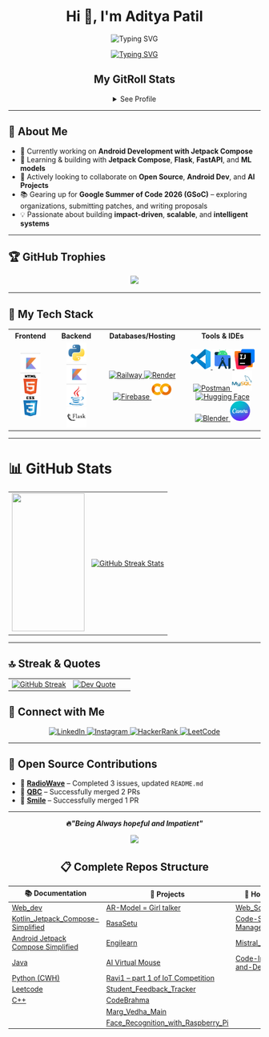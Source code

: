 <h1 align="center">Hi 👋, I'm Aditya Patil</h1>

<p align="center"><img src="https://readme-typing-svg.demolab.com?font=Fira+Code&size=32&duration=3000&pause=1000&color=00A1F7&repeat=false&width=1800&lines=Android+%26+Backend+Developer+%7C+Open+Source+Contributor+%7C+AI%2FML+Explorer+%7C+Python+Backend+Expert" alt="Typing SVG"/></p>

<p align="center">
  <a href="https://github.com/DenverCoder1/readme-typing-svg">
    <img src="https://readme-typing-svg.demolab.com?font=Fira+Code&size=22&duration=2500&pause=1000&color=00A1F7&center=true&vCenter=true&width=850&lines=%F0%9F%9A%80+Jetpack+Compose+%7C+Web+Development+%7C+GitHub+Driven+Learning" alt="Typing SVG" />
  </a>
</p>


<h2 align="center">My GitRoll Stats</h2>

<details>
  <summary align="center">See Profile</summary>
  <br>
    <a href="https://gitroll.io/profile/ubGQ1D9x6NWP8q3WI1eDXJrtekvx2" target="_blank"><img src="https://gitroll.io/api/badges/profiles/v1/ubGQ1D9x6NWP8q3WI1eDXJrtekvx2?theme=dark" alt="GitRoll Profile Badge"/></a>
  </a>
</details> 

---

<h2>🚀 About Me</h2>
<ul align="left">    
  <li>🔭 Currently working on <strong>Android Development with Jetpack Compose</strong></li>
  <li>🌱 Learning & building with <strong>Jetpack Compose</strong>, <strong>Flask</strong>, <strong>FastAPI</strong>, and <strong>ML models</strong></li>
  <li>👯 Actively looking to collaborate on <strong>Open Source</strong>, <strong>Android Dev</strong>, and <strong>AI Projects</strong></li>
  <li>📚 Gearing up for <strong>Google Summer of Code 2026 (GSoC)</strong> – exploring organizations, submitting patches, and writing proposals</li>
  <li>💡 Passionate about building <strong>impact-driven</strong>, <strong>scalable</strong>, and <strong>intelligent systems</strong></li>
</ul>


---

## 🏆 GitHub Trophies

<p align="center">
  <img src="https://github-profile-trophy.vercel.app/?username=Aditya948351&theme=radical&no-frame=false&no-bg=false&column=9"/>
</p>


---

<h2 align="left">🚀 My Tech Stack</h2>
<table>
  <tr>
    <th align="center">Frontend</th>
    <th align="center">Backend</th>
    <th align="center">Databases/Hosting</th>
    <th align="center">Tools & IDEs</th>
  </tr>
  <tr>
    <!-- Frontend -->
    <td align="center">
      <a href="https://developer.android.com/courses/" target="_blank">
        <img src="https://github.com/Aditya948351/Hosting/blob/main/Icons/isl/images.jpg?raw=true" alt="Flask" width="40" height="40"/>
      </a>
      <a href="https://www.w3.org/html/" target="_blank">
        <img src="https://raw.githubusercontent.com/devicons/devicon/master/icons/html5/html5-original-wordmark.svg" alt="HTML5" width="40" height="40"/>
      </a>
      <a href="https://www.w3schools.com/css/" target="_blank">
        <img src="https://raw.githubusercontent.com/devicons/devicon/master/icons/css3/css3-original-wordmark.svg" alt="CSS3" width="40" height="40"/>
      </a>
     <!-- 
     <a href="https://reactjs.org/" target="_blank">
        <img src="https://raw.githubusercontent.com/devicons/devicon/master/icons/react/react-original-wordmark.svg" alt="React" width="40" height="40"/>
      </a>
      <a href="https://developer.mozilla.org/en-US/docs/Web/JavaScript" target="_blank">
        <img src="https://raw.githubusercontent.com/devicons/devicon/master/icons/javascript/javascript-original.svg" alt="JavaScript" width="40" height="40"/>
      </a>
      <a href="https://www.typescriptlang.org/" target="_blank">
        <img src="https://raw.githubusercontent.com/devicons/devicon/master/icons/typescript/typescript-original.svg" alt="TypeScript" width="40" height="40"/>
      </a>   -->
    </td>
    <!-- Backend -->
    <td align="center">
      <a href="https://www.python.org/" target="_blank">
        <img src="https://raw.githubusercontent.com/devicons/devicon/master/icons/python/python-original.svg" alt="Python" width="40" height="40"/>
      </a>
      <a href="https://developer.android.com/courses/" target="_blank">
        <img src="https://github.com/Aditya948351/Hosting/blob/main/Icons/isl/images.jpg?raw=true" alt="Flask" width="40" height="40"/>
      </a>
      <a href="https://www.java.com" target="_blank">
        <img src="https://raw.githubusercontent.com/devicons/devicon/master/icons/java/java-original.svg" alt="Java" width="40" height="40"/>
      </a>
      <!-- <a href="https://nodejs.org/" target="_blank">
        <img src="https://raw.githubusercontent.com/devicons/devicon/master/icons/nodejs/nodejs-original-wordmark.svg" alt="Node.js" width="40" height="40"/>
      </a> -->
      <a href="https://flask.palletsprojects.com/" target="_blank">
        <img src="https://github.com/Aditya948351/Hosting/blob/main/flask.png?raw=true" alt="Flask" width="40" height="40"/>
      </a>
    </td>
    <!-- Hosting -->
    <td align="center">
      <a href="https://railway.app/" target="_blank">
        <img src="https://railway.app/brand/logo-light.svg" alt="Railway" width="40" height="40"/>
      </a>
      <a href="https://render.com/" target="_blank">
        <img src="https://avatars.githubusercontent.com/u/41714161?s=200&v=4" alt="Render" width="40" height="40"/>
      </a>
      <a href="https://firebase.google.com/" target="_blank">
        <img src="https://www.vectorlogo.zone/logos/firebase/firebase-icon.svg" alt="Firebase" width="40" height="40"/>
      </a>
      <a href="https://colab.research.google.com/" target="_blank">
        <img src="https://raw.githubusercontent.com/Aditya948351/Hosting/6591ec90308b66c5a931eca609c180bc882ec173/Google_Colaboratory_SVG_Logo.svg" alt="Colab" width="40" height="40"/>
      </a>
    </td>
    <!-- Tools -->
    <td align="center">
      <a href="https://code.visualstudio.com/" target="_blank">
        <img src="https://raw.githubusercontent.com/devicons/devicon/master/icons/vscode/vscode-original.svg" alt="VS Code" width="40" height="40"/>
      </a>
      <a href="https://developer.android.com/studio" target="_blank">
        <img src="https://raw.githubusercontent.com/devicons/devicon/master/icons/androidstudio/androidstudio-original.svg" alt="Android Studio" width="40" height="40"/>
      </a>
      <a href="https://www.jetbrains.com/idea/" target="_blank">
        <img src="https://raw.githubusercontent.com/devicons/devicon/master/icons/intellij/intellij-original.svg" alt="IntelliJ IDEA" width="40" height="40"/>
      </a>
      <a href="https://www.postman.com/" target="_blank">
        <img src="https://www.vectorlogo.zone/logos/getpostman/getpostman-icon.svg" alt="Postman" width="40" height="40"/>
      </a>
      <a href="https://www.mysql.com/" target="_blank">
        <img src="https://raw.githubusercontent.com/devicons/devicon/master/icons/mysql/mysql-original-wordmark.svg" alt="MySQL" width="40" height="40"/>
      </a>
      <a href="https://huggingface.co/" target="_blank">
        <img src="https://huggingface.co/front/assets/huggingface_logo.svg" alt="Hugging Face" width="40" height="40"/>
      </a>
      <a href="https://www.blender.org/" target="_blank">
        <img src="https://download.blender.org/branding/community/blender_community_badge_white.svg" alt="Blender" width="40" height="40"/>
      </a>
      <a href="https://www.canva.com/" target="_blank">
        <img src="https://github.com/Aditya948351/Hosting/blob/main/canva-icon.png?raw=true" alt="Canva" width="40" height="40"/>
      </a>
    </td>
  </tr>
</table>

---

<div>
  <h1><strong>📊 GitHub Stats</strong></h1>
  <table width="50%">
    <tr>
      <!-- Most Used Languages -->
      <td width="50%" valign="middle">
        <a href="https://github.com/Aditya948351">
          <img src="https://github-readme-stats.vercel.app/api/top-langs/?username=Aditya948351&hide=html,css&layout=compact&title_color=ffffff&text_color=c9cacc&icon_color=4AB197&theme=highcontrast" width="100%" height="275px" />
        </a>
      </td>
      <!-- GitHub Stats and Streak Stats -->
      <td width="50%" valign="middle">
        <a href="https://github.com/Aditya948351">
          <img src="https://github-readme-stats.vercel.app/api?username=Aditya948351&show_icons=true&show=reviews,prs_merged,prs_merged_percentage&theme=dark" width="100%" height="100%" alt="GitHub Streak Stats"/>
        </a>
        <br />
      </td>
    </tr>
  </table>
</div>

---

## 🔝 Streak & Quotes

<div>
  <table width="100%" align="center">
    <tr>
      <!-- Most Used Languages -->
      <td width="50%" valign="middle">
        <a href="https://github.com/Aditya948351">
          <img src="https://github-readme-streak-stats.herokuapp.com/?user=Aditya948351&theme=dracula" alt="GitHub Streak" />
        </a>
      </td>
      <!-- GitHub Stats and Streak Stats -->
      <td width="50%" valign="middle">
        <a href="https://github.com/Aditya948351">
        <img src="https://quotes-github-readme.vercel.app/api?type="vertical"&theme=merko" alt="Dev Quote" />          
        </a>
        <br />
      </td>
    </tr>
  </table>
</div>

## 🔗 Connect with Me

<p align="center">
  <a href="https://linkedin.com/in/aditya-patil-a7743a292" target="_blank">
    <img src="https://raw.githubusercontent.com/rahuldkjain/github-profile-readme-generator/master/src/images/icons/Social/linked-in-alt.svg" alt="LinkedIn" height="40" width="40"/>
  </a>
  <a href="https://instagram.com/aditya516227" target="_blank">
    <img src="https://raw.githubusercontent.com/rahuldkjain/github-profile-readme-generator/master/src/images/icons/Social/instagram.svg" alt="Instagram" height="40" width="40"/>
  </a>
  <a href="https://www.hackerrank.com/ap8548328" target="_blank">
    <img src="https://raw.githubusercontent.com/rahuldkjain/github-profile-readme-generator/master/src/images/icons/Social/hackerrank.svg" alt="HackerRank" height="40" width="40"/>
  </a>
  <a href="https://www.leetcode.com/adityapatil8793" target="_blank">
    <img src="https://raw.githubusercontent.com/rahuldkjain/github-profile-readme-generator/master/src/images/icons/Social/leet-code.svg" alt="LeetCode" height="40" width="40"/>
  </a>
</p>

---

<h2>💼 Open Source Contributions</h2>
<ul align="left">
  <li>🔧 <strong><a href="https://github.com/Aditya948351/RadioWave" target="_blank">RadioWave</a></strong> – Completed 3 issues, updated <code>README.md</code></li>
  <li>🔧 <strong><a href="https://github.com/Shahid6174/QBC" target="_blank">QBC</a></strong> – Successfully merged 2 PRs</li>
  <li>🔧 <strong><a href="https://github.com/Shahid6174/Smile" target="_blank">Smile</a></strong> – Successfully merged 1 PR</li>
</ul>

---
<p align="center">
<strong>🔥<i>"Being Always hopeful and Impatient"</i></strong>
</p>


<div href="https://github.com/Aditya948351" align="center">
  <img src="https://profile-counter.glitch.me/Aditya948351/count.svg?"  />
</div>


<h2 align="center">📋 Complete Repos Structure</h2>

<div align="center">

<table>
  <thead>
    <tr>
      <th>📚 Documentation</th>
      <th>🚀 Projects</th>
      <th>🔗 Hosted APIs</th>
    </tr>
  </thead>
  <tbody>
    <tr>
      <td><a href="https://github.com/Aditya948351/Web_dev">Web_dev</a></td>
      <td><a href="https://github.com/Aditya948351/AR-Model">AR-Model = Girl talker</a></td>
      <td><a href="https://github.com/Aditya948351/Web_Scrapping_API">Web_Scrapping_API</a></td>
    </tr>
    <tr>
      <td><a href="https://github.com/Aditya948351/Kotlin_Jetpack_Compose-Simplified">Kotlin_Jetpack_Compose-Simplified</a></td>
      <td><a href="https://github.com/Aditya948351/RasaSetu">RasaSetu</a></td>
      <td><a href="https://github.com/Aditya948351/Code-Snippet-Manager">Code-Snippet-Manager</a></td>
    </tr>
    <tr>
      <td><a href="https://github.com/Aditya948351/Android_Jetpack_Compose_Simplified">Android Jetpack Compose Simplified</a></td>
      <td><a href="https://github.com/Aditya948351/Engilearn">Engilearn</a></td>
      <td><a href="https://github.com/Aditya948351/Mistral_OCR_API">Mistral_OCR_API</a></td>
    </tr>
    <tr>
      <td><a href="https://github.com/Aditya948351/Java">Java</a></td>
      <td><a href="https://github.com/Aditya948351/AI_Virtual_Mouse">AI Virtual Mouse</a></td>
      <td><a href="https://github.com/Aditya948351/Code-Interpreter-and-Debugger">Code-Interpreter-and-Debugger</a></td>
    </tr>
    <tr>
      <td><a href="https://github.com/Aditya948351/Python">Python (CWH)</a></td>
      <td><a href="https://github.com/Aditya948351/Ravi1">Ravi1 – part 1 of IoT Competition</a></td>
      <td></td>
    </tr>
    <tr>
      <td><a href="https://github.com/Aditya948351/Leetcode">Leetcode</a></td>
      <td><a href="https://github.com/Aditya948351/Student_Feedback_Tracker">Student_Feedback_Tracker</a></td>
      <td></td>
    </tr>
    <tr>
      <td><a href="https://github.com/Aditya948351/CPP-Documentation">C++</a></td>
      <td><a href="https://github.com/Aditya948351/CodeBrahma">CodeBrahma</a></td>
      <td></td>
    </tr>
    <tr>
      <td></td>
      <td><a href="https://github.com/Aditya948351/Marg_Vedha_Main">Marg_Vedha_Main</a></td>
      <td></td>
    </tr>
    <tr>
      <td></td>
      <td><a href="https://github.com/Aditya948351/Face_Recognition_with_Raspberry_Pi">Face_Recognition_with_Raspberry_Pi</a></td>
      <td></td>
    </tr>
  </tbody>
</table>

</div>

